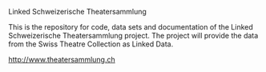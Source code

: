 Linked Schweizerische Theatersammlung

This is the repository for code, data sets and documentation of the Linked Schweizerische Theatersammlung project. The project will provide the data from the Swiss Theatre Collection as Linked Data.

http://www.theatersammlung.ch

